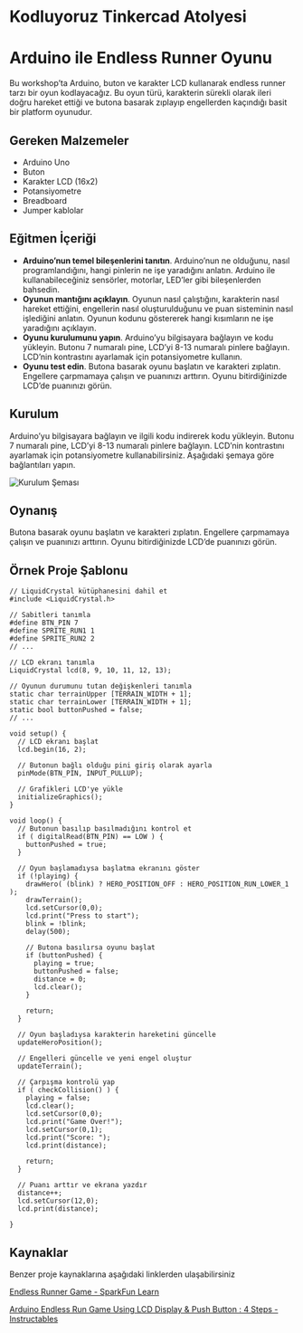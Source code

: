 # Kodluyoruz Tinkercad Atolyesi

# Arduino ile Endless Runner Oyunu

Bu workshop’ta Arduino, buton ve karakter LCD kullanarak endless runner tarzı bir oyun kodlayacağız. Bu oyun türü, karakterin sürekli olarak ileri doğru hareket ettiği ve butona basarak zıplayıp engellerden kaçındığı basit bir platform oyunudur.

## Gereken Malzemeler

- Arduino Uno
- Buton
- Karakter LCD (16x2)
- Potansiyometre
- Breadboard
- Jumper kablolar

## Eğitmen İçeriği

- **Arduino’nun temel bileşenlerini tanıtın**. Arduino’nun ne olduğunu, nasıl programlandığını, hangi pinlerin ne işe yaradığını anlatın. Arduino ile kullanabileceğiniz sensörler, motorlar, LED’ler gibi bileşenlerden bahsedin.
- **Oyunun mantığını açıklayın**. Oyunun nasıl çalıştığını, karakterin nasıl hareket ettiğini, engellerin nasıl oluşturulduğunu ve puan sisteminin nasıl işlediğini anlatın. Oyunun kodunu göstererek hangi kısımların ne işe yaradığını açıklayın.
- **Oyunu kurulumunu yapın**. Arduino’yu bilgisayara bağlayın ve kodu yükleyin. Butonu 7 numaralı pine, LCD’yi 8-13 numaralı pinlere bağlayın. LCD’nin kontrastını ayarlamak için potansiyometre kullanın.
- **Oyunu test edin**. Butona basarak oyunu başlatın ve karakteri zıplatın. Engellere çarpmamaya çalışın ve puanınızı arttırın. Oyunu bitirdiğinizde LCD’de puanınızı görün.

## Kurulum

Arduino’yu bilgisayara bağlayın ve ilgili kodu indirerek kodu yükleyin. Butonu 7 numaralı pine, LCD’yi 8-13 numaralı pinlere bağlayın. LCD’nin kontrastını ayarlamak için potansiyometre kullanabilirsiniz. Aşağıdaki şemaya göre bağlantıları yapın.

![Kurulum Şeması](https://user-images.githubusercontent.com/39780/235758273-b6d4a8da-577d-455c-9889-0cc2ba986c2d.png)

## Oynanış

Butona basarak oyunu başlatın ve karakteri zıplatın. Engellere çarpmamaya çalışın ve puanınızı arttırın. Oyunu bitirdiğinizde LCD’de puanınızı görün.

## Örnek Proje Şablonu

```arduino
// LiquidCrystal kütüphanesini dahil et
#include <LiquidCrystal.h>

// Sabitleri tanımla
#define BTN_PIN 7
#define SPRITE_RUN1 1
#define SPRITE_RUN2 2
// ...

// LCD ekranı tanımla
LiquidCrystal lcd(8, 9, 10, 11, 12, 13);

// Oyunun durumunu tutan değişkenleri tanımla
static char terrainUpper [TERRAIN_WIDTH + 1];
static char terrainLower [TERRAIN_WIDTH + 1];
static bool buttonPushed = false;
// ...

void setup() {
  // LCD ekranı başlat
  lcd.begin(16, 2);

  // Butonun bağlı olduğu pini giriş olarak ayarla
  pinMode(BTN_PIN, INPUT_PULLUP);

  // Grafikleri LCD'ye yükle
  initializeGraphics();
}

void loop() {
  // Butonun basılıp basılmadığını kontrol et
  if ( digitalRead(BTN_PIN) == LOW ) {
    buttonPushed = true;
  }

  // Oyun başlamadıysa başlatma ekranını göster
  if (!playing) {
    drawHero( (blink) ? HERO_POSITION_OFF : HERO_POSITION_RUN_LOWER_1 );
    drawTerrain();
    lcd.setCursor(0,0);
    lcd.print("Press to start");
    blink = !blink;
    delay(500);

    // Butona basılırsa oyunu başlat
    if (buttonPushed) {
      playing = true;
      buttonPushed = false;
      distance = 0;
      lcd.clear();
    }

    return;
  }

  // Oyun başladıysa karakterin hareketini güncelle
  updateHeroPosition();

  // Engelleri güncelle ve yeni engel oluştur
  updateTerrain();

  // Çarpışma kontrolü yap
  if ( checkCollision() ) {
    playing = false;
    lcd.clear();
    lcd.setCursor(0,0);
    lcd.print("Game Over!");
    lcd.setCursor(0,1);
    lcd.print("Score: ");
    lcd.print(distance);

    return;
  }

  // Puanı arttır ve ekrana yazdır
  distance++;
  lcd.setCursor(12,0);
  lcd.print(distance);

}

```

## Kaynaklar

Benzer proje kaynaklarına aşağıdaki linklerden ulaşabilirsiniz

[Endless Runner Game - SparkFun Learn](https://learn.sparkfun.com/tutorials/endless-runner-game/all)

[Arduino Endless Run Game Using LCD Display & Push Button : 4 Steps - Instructables](https://www.instructables.com/Arduino-Endless-Run-Game-Using-LCD-Display-Push-Bu/)
